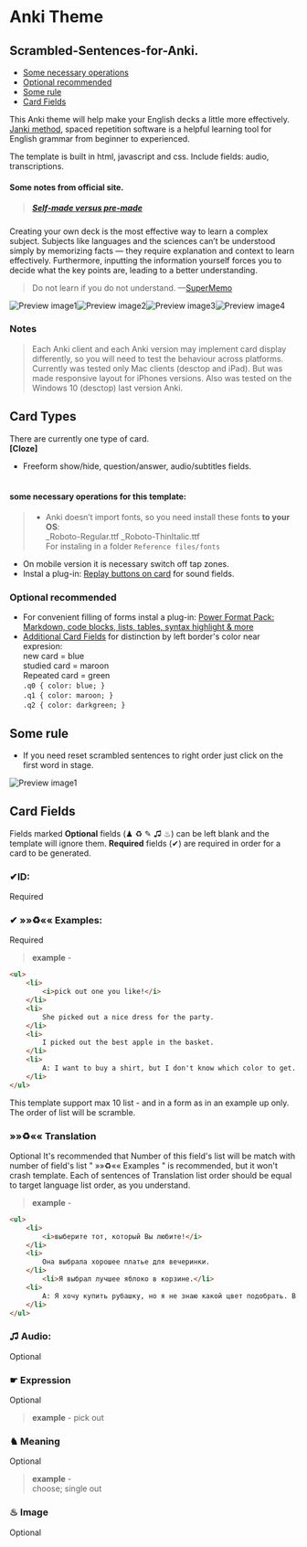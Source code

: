 # Anki Theme 
## Scrambled-Sentences-for-Anki.
- [Some necessary operations](#some-necessary-operations-for-this-template)
- [Optional recommended](#optional-recommended)
- [Some rule](#some-rule)
- [Card Fields](#card-fields)

This Anki theme will help make your English decks a little more effectively. [Janki method](https://apps.ankiweb.net/docs/manual.html#spaced-repetition), spaced repetition software is a helpful learning tool for English grammar from beginner to experienced.

The template is built in html, javascript and css. Include fields: audio, transcriptions.

#### Some notes from official site.
> ##### [Self-made versus pre-made](https://apps.ankiweb.net/docs/manual.html#downloading-shared-decks)
Creating your own deck is the most effective way to learn a complex subject. Subjects like languages and the sciences can’t be understood simply by memorizing facts — they require explanation and context to learn effectively. Furthermore, inputting the information yourself forces you to decide what the key points are, leading to a better understanding.

 > Do not learn if you do not understand.
—[SuperMemo](https://www.supermemo.com/en/articles/20rules)

![Preview image1](./readmeImg/preview_1.jpg)![Preview image2](./readmeImg/preview_2.jpg)![Preview image3](./readmeImg/preview_3.jpg)![Preview image4](./readmeImg/preview_4.jpg)

### Notes
>Each Anki client and each Anki version may implement card display differently, so you will need to test the behaviour across platforms. 
Currently was tested only Mac clients (desctop and iPad). But was made responsive layout for iPhones versions. 
Also was tested on the Windows 10 (desctop) last version Anki.

## Card Types
There are currently one type of card.<br>
 **[Cloze]**
  - Freeform show/hide, question/answer, audio/subtitles fields.<br><br>

#### some necessary operations for this template:
>- Anki doesn’t import fonts, so you need install these fonts **to your OS**:<br>
_Roboto-Regular.ttf
_Roboto-ThinItalic.ttf<br>
For instaling in a folder `Reference files/fonts`
- On mobile version it is necessary switch off tap zones.
- Instal a plug-in: [Replay buttons on card](https://ankiweb.net/shared/info/498789867) for sound fields.

### Optional recommended
- For convenient filling of forms instal a plug-in: [Power Format Pack: Markdown, code blocks, lists, tables, syntax highlight & more](https://ankiweb.net/shared/info/162313389)
- [Additional Card Fields](https://ankiweb.net/shared/info/441235634) for distinction by left border's color near expresion:<br>
new card = blue<br>
studied card = maroon<br>
Repeated card = green<br>
`.q0 { color: blue; }`<br>
`.q1 { color: maroon; }`<br>
`.q2 { color: darkgreen; }`<br>


## Some rule
- If you need reset scrambled sentences to right order just click on the first word in stage.

![Preview image1](./readmeImg/SC_exm_1.jpg)

## Card Fields
Fields marked **Optional** fields (♟ ♻ ✎ ♫ ♨) can be left blank and the template will ignore them. **Required** fields (✔) are required in order for a card to be generated.
### ✔ID: 
Required

### ✔ »»♻«« Examples:
Required
>**example** - 
``` html
<ul>
	<li>
		<i>pick out one you like!</i>
	</li>
	<li>
		She picked out a nice dress for the party.
	</li>
	<li>
		I picked out the best apple in the basket.
	</li>
	<li>
		A: I want to buy a shirt, but I don't know which color to get. B: I'll help you pick out a color!
	</li>
</ul>
```

This template support max 10 list - and in a form as in an example up only. The order of list will be scramble.

### »»♻«« Translation
Optional
It's recommended that Number of this field's list will be match with number of field's list " »»♻«« Examples " is recommended, but it won't crash template.
Each of sentences of Translation list order should be equal to target language list order, as you understand.     
>**example** - 
``` html
<ul>
	<li>
		<i>выберите тот, который Вы любите!</i>
	</li>
	<li>
		Она выбрала хорошее платье для вечеринки.
	</li>
		<li>Я выбрал лучшее яблоко в корзине.</li>
	<li>
		A: Я хочу купить рубашку, но я не знаю какой цвет подобрать. B: Я помогу Вам выбрать цвет!
	</li>
</ul>
```

### ♫ Audio:
Optional
### ☛ Expression
Optional
>**example** - pick out

### ♞ Meaning
Optional
> **example** -<br>
choose; single out

### ♨ Image
Optional


